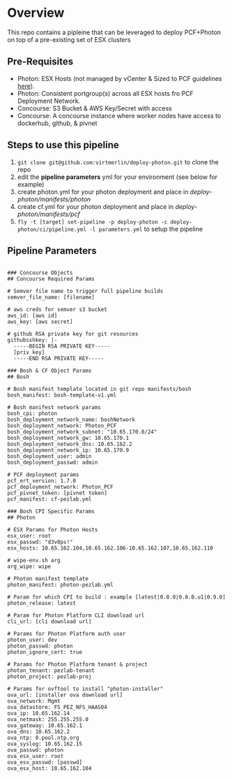 # Overview

This repo contains a pipleine that can be leveraged to deploy PCF+Photon on top of a pre-existing set of ESX clusters

## Pre-Requisites


* Photon: ESX Hosts (not managed by vCenter & Sized to PCF guidelines [here](http://pcfsizer.cfapps.pez.pivotal.io)).
* Photon: Consistent portgroup(s) across all ESX hosts fro PCF Deployment Network.
* Concourse: S3 Bucket & AWS Key/Secret with access
* Concourse: A concourse instance where worker nodes have access to dockerhub, github, & pivnet

## Steps to use this pipeline

1. `git clone git@github.com:virtmerlin/deploy-photon.git` to clone the repo
2. edit the **pipeline parameters** yml for your environment (see below for example)
3. create photon.yml for your photon deployment and place in *deploy-photon/manifests/photon*
4. create cf.yml for your photon deployment and place in *deploy-photon/manifests/pcf*
5. `fly -t [target] set-pipeline -p deploy-photon -c deploy-photon/ci/pipeline.yml -l parameters.yml` to setup the pipeline



## Pipeline Parameters

``` 

### Concourse Objects
## Concourse Required Params

# Semver file name to trigger full pipeline builds
semver_file_name: [filename]

# aws creds for semver s3 bucket
aws_id: [aws id]
aws_key: [aws secret] 

# github RSA private key for git resources
githubsshkey: |-
  -----BEGIN RSA PRIVATE KEY-----
  [priv key]
  -----END RSA PRIVATE KEY-----

### Bosh & CF Object Params
## Bosh

# Bosh manifest template located in git repo manifests/bosh
bosh_manifest: bosh-template-v1.yml

# Bosh manifest network params
bosh_cpi: photon
bosh_deployment_network_name: boshNetwork
bosh_deployment_network: Photon_PCF
bosh_deployment_network_subnet: "10.65.170.0/24"
bosh_deployment_network_gw: 10.65.170.1
bosh_deployment_network_dns: 10.65.162.2
bosh_deployment_network_ip: 10.65.170.9
bosh_deployment_user: admin
bosh_deployment_passwd: admin

# PCF deployment params
pcf_ert_version: 1.7.0
pcf_deployment_network: Photon_PCF
pcf_pivnet_token: [pivnet token]
pcf_manifest: cf-pezlab.yml

### Bosh CPI Specific Params
## Photon

# ESX Params for Photon Hosts
esx_user: root
esx_passwd: "d3v0ps!"
esx_hosts: 10.65.162.104,10.65.162.106-10.65.162.107,10.65.162.110

# wipe-env.sh arg
arg_wipe: wipe

# Photon manifest template
photon_manifest: photon-pezlab.yml

# Param for which CPI to build : example [latest|0.8.0|0.8.0.u1|0.9.0]
photon_release: latest

# Param for Photon Platform CLI download url
cli_url: [cli download url]

# Params for Photon Platform auth user
photon_user: dev
photon_passwd: photon
photon_ignore_cert: true

# Params for Photon Platform tenant & project
photon_tenant: pezlab-tenant
photon_project: pezlab-proj

# Params for ovftool to install "photon-installer"
ova_url: [installer ova download url]
ova_network: Mgmt
ova_datastore: FS_PEZ_NFS_HAAS04
ova_ip: 10.65.162.14
ova_netmask: 255.255.255.0
ova_gateway: 10.65.162.1
ova_dns: 10.65.162.2
ova_ntp: 0.pool.ntp.org
ova_syslog: 10.65.162.15
ova_passwd: photon
ova_esx_user: root
ova_esx_passwd: [passwd]
ova_esx_host: 10.65.162.104
```

